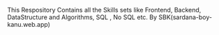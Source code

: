 This Respository Contains all the Skills sets like Frontend, Backend, DataStructure and Algorithms, SQL , No SQL etc.
By SBK(sardana-boy-kanu.web.app)
